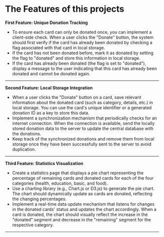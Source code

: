 # The Features of this projects
**First Feature: Unique Donation Tracking**

* To ensure each card can only be donated once, you can implement a client-side check. When a user clicks the "Donate" button, the system should first verify if the card has already been donated by checking a flag associated with that card in local storage.
* If the card has not been donated before, mark it as donated by setting the flag to "donated" and store this information in local storage.
* If the card has already been donated (the flag is set to "donated"), display a message to the user indicating that this card has already been donated and cannot be donated again.
---
**Second Feature: Local Storage Integration**
* When a user clicks the "Donate" button on a card, save relevant information about the donated card (such as category, details, etc.) in local storage. You can use the card's unique identifier or a generated donation ID as a key to store this data.
* Implement a synchronization mechanism that periodically checks for an internet connection. When the connection is available, send the locally stored donation data to the server to update the central database with the donations.
* Keep track of the synchronized donations and remove them from local storage once they have been successfully sent to the server to avoid duplication.
--- 
**Third Feature: Statistics Visualization**
* Create a statistics page that displays a pie chart representing the percentage of remaining cards and donated cards for each of the four categories (health, education, basic, and food).
* Use a charting library (e.g., Chart.js or D3.js) to generate the pie chart. The chart should dynamically update as cards are donated, reflecting the changing percentages.
* Implement a real-time data update mechanism that listens for changes in the donated cards' status and updates the chart accordingly. When a card is donated, the chart should visually reflect the increase in the "donated" segment and decrease in the "remaining" segment for the respective category.
---

